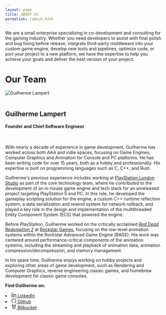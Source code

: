 ```yaml
---
layout: page
title: ABOUT US
permalink: /about.html
---
```


We are a small enterprise specializing in co-development and consulting for the gaming industry. Whether you need developers to assist with final polish and bug fixing before release, integrate third-party middleware into your custom game engine, develop new tools and pipelines, optimize code, or port your project to a new platform, we have the expertise to help you achieve your goals and deliver the best version of your project.

<div class="site-footer"></div>

<div id="center-aligned-text">
    <h1>Our Team</h1>
</div>

<div>
  <img src="{{ "static/images/profile-pic-gray.png" | prepend: site.baseurl }}" id="profile-pic" title="Guilherme Lampert">
</div>

<br/>

## Guilherme Lampert
#### Founder and Chief Software Engineer

<br/>

With nearly a decade of experience in game development, Guilherme has worked across both AAA and indie spaces, focusing on Game Engines, Computer Graphics and Animation for Console and PC platforms. He has been writing code for over 15 years, both as a hobby and professionally. His expertise is built on programming languages such as C, C++, and Rust.

Guilherme's previous experience includes working at [PlayStation London Studio][link_psls] as part of the core technology team, where he contributed to the development of an in-house game engine and tech stack for an unreleased project targeting PlayStation 5 and PC. In this role, he developed the gameplay scripting solution for the engine, a custom C++ runtime reflection system, a data serialization and rewind system for network rollback, and played a key role in the design and implementation of the multithreaded Entity Component System (ECS) that powered the engine.

Before PlayStation, Guilherme worked on the critically acclaimed [*Red Dead Redemption 2*][link_rdr2] at [Rockstar Games][link_rsg], focusing on the low-level animation systems within the Rockstar Advanced Game Engine (RAGE). His work was centered around performance-critical components of the animation systems, including the streaming and playback of animation data, animation compression/decompression, and memory management.

In his spare time, Guilherme enjoys working on hobby projects and exploring other areas of game development, such as Rendering and Computer Graphics, reverse engineering classic games, and homebrew development for classic game consoles.

[link_rdr2]: https://en.wikipedia.org/wiki/Red_Dead_Redemption_2
[link_rsg]:  https://www.rockstarnorth.com
[link_psls]: https://www.playstation.com/en-gb/corporate/playstation-studios/

**Find Guilherme on:**

<li>
  <a href="https://www.linkedin.com/in/glampert">
    <span>
      <svg fill="#828282" viewBox="0 0 310 310" height="16px" width="16px">
        <g>
          <path d="M72.16,99.73H9.927c-2.762,0-5,2.239-5,5v199.928c0,2.762,2.238,5,5,5H72.16c2.762,0,5-2.238,5-5V104.73 C77.16,101.969,74.922,99.73,72.16,99.73z"/>
          <path d="M41.066,0.341C18.422,0.341,0,18.743,0,41.362C0,63.991,18.422,82.4,41.066,82.4 c22.626,0,41.033-18.41,41.033-41.038C82.1,18.743,63.692,0.341,41.066,0.341z"/>
          <path d="M230.454,94.761c-24.995,0-43.472,10.745-54.679,22.954V104.73c0-2.761-2.238-5-5-5h-59.599 c-2.762,0-5,2.239-5,5v199.928c0,2.762,2.238,5,5,5h62.097c2.762,0,5-2.238,5-5v-98.918c0-33.333,9.054-46.319,32.29-46.319 c25.306,0,27.317,20.818,27.317,48.034v97.204c0,2.762,2.238,5,5,5H305c2.762,0,5-2.238,5-5V194.995 C310,145.43,300.549,94.761,230.454,94.761z"/>
        </g>
      </svg>
    </span>
    <span>LinkedIn</span>
  </a>
</li>

<li>
  <a href="https://github.com/glampert">
      <span>
          <svg viewBox="0 0 16 16" height="16px" width="16px">
              <path fill="#828282" d="M7.999,0.431c-4.285,0-7.76,3.474-7.76,7.761 c0,3.428,2.223,6.337,5.307,7.363c0.388,0.071,0.53-0.168,0.53-0.374c0-0.184-0.007-0.672-0.01-1.32 c-2.159,0.469-2.614-1.04-2.614-1.04c-0.353-0.896-0.862-1.135-0.862-1.135c-0.705-0.481,0.053-0.472,0.053-0.472 c0.779,0.055,1.189,0.8,1.189,0.8c0.692,1.186,1.816,0.843,2.258,0.645c0.071-0.502,0.271-0.843,0.493-1.037 C4.86,11.425,3.049,10.76,3.049,7.786c0-0.847,0.302-1.54,0.799-2.082C3.768,5.507,3.501,4.718,3.924,3.65 c0,0,0.652-0.209,2.134,0.796C6.677,4.273,7.34,4.187,8,4.184c0.659,0.003,1.323,0.089,1.943,0.261 c1.482-1.004,2.132-0.796,2.132-0.796c0.423,1.068,0.157,1.857,0.077,2.054c0.497,0.542,0.798,1.235,0.798,2.082 c0,2.981-1.814,3.637-3.543,3.829c0.279,0.24,0.527,0.713,0.527,1.437c0,1.037-0.01,1.874-0.01,2.129 c0,0.208,0.14,0.449,0.534,0.373c3.081-1.028,5.302-3.935,5.302-7.362C15.76,3.906,12.285,0.431,7.999,0.431z"/>
          </svg>
      </span>
      <span>Github</span>
  </a>
</li>

<li>
  <a href="https://bitbucket.org/glampert">
      <span>
          <svg viewBox="0 0 32 32" height="16px" width="16px">
              <path fill="#828282" d="M29.208,3.519c-0.203-0.285-0.451-0.525-0.729-0.738c-0.61-0.475-1.297-0.814-2.01-1.102 c-1.516-0.611-3.097-0.971-4.701-1.229C19.81,0.137,17.836,0.012,15.762,0c-1.854,0.016-3.797,0.133-5.725,0.434 C8.668,0.649,7.316,0.94,6.002,1.385c-0.869,0.297-1.71,0.649-2.477,1.164C3.16,2.793,2.824,3.07,2.549,3.418 C2.205,3.856,2.058,4.344,2.147,4.897C2.32,5.989,2.48,7.082,2.66,8.169c0.264,1.611,0.537,3.222,0.811,4.828 c0.306,1.787,0.62,3.573,0.918,5.36c0.07,0.416,0.246,0.769,0.526,1.07c0.179,0.193,0.37,0.377,0.574,0.543 c0.73,0.59,1.562,1.01,2.432,1.354c2.082,0.83,4.259,1.205,6.485,1.328c1.616,0.09,3.23,0.033,4.838-0.187 c1.369-0.185,2.709-0.479,4.011-0.948c0.965-0.349,1.891-0.775,2.725-1.382c0.355-0.26,0.683-0.547,0.945-0.901 c0.181-0.238,0.305-0.504,0.354-0.805c0.397-2.341,0.809-4.679,1.196-7.021c0.362-2.172,0.701-4.346,1.058-6.518 C29.617,4.388,29.502,3.935,29.208,3.519z M15.82,19.64c-2.4-0.008-4.341-1.971-4.333-4.383c0.006-2.41,1.958-4.347,4.369-4.338 c2.425,0.008,4.359,1.961,4.35,4.387C20.195,17.704,18.227,19.648,15.82,19.64z M24.522,4.394 c-0.124,0.139-0.274,0.262-0.436,0.357c-0.45,0.268-0.951,0.409-1.454,0.541c-0.952,0.243-1.923,0.383-2.896,0.485 c-1.281,0.136-2.565,0.183-3.791,0.188c-1.49-0.008-2.914-0.068-4.332-0.238c-1.064-0.129-2.124-0.291-3.146-0.633 C8.164,4.99,7.869,4.858,7.584,4.713C7.438,4.641,7.309,4.528,7.198,4.409c-0.197-0.215-0.196-0.45,0.005-0.663 C7.32,3.621,7.463,3.514,7.61,3.43C8.034,3.184,8.5,3.041,8.969,2.918c0.983-0.256,1.985-0.402,2.994-0.509 c1.652-0.17,3.308-0.221,4.967-0.172c1.524,0.045,3.045,0.158,4.55,0.431c0.706,0.127,1.407,0.274,2.075,0.545 c0.236,0.096,0.463,0.217,0.683,0.346c0.109,0.064,0.208,0.164,0.288,0.266C24.668,4.007,24.674,4.222,24.522,4.394z M26.186,22.761c0.009,0.088-0.004,0.183-0.021,0.271c-0.305,1.604-0.614,3.205-0.911,4.811c-0.101,0.539-0.344,0.99-0.724,1.377 c-0.422,0.432-0.918,0.752-1.448,1.023c-0.979,0.498-2.018,0.811-3.085,1.031c-1.377,0.286-2.771,0.414-3.563,0.407 c-2.41-0.006-4.184-0.198-5.917-0.698c-0.802-0.23-1.577-0.529-2.3-0.953c-0.379-0.222-0.732-0.478-1.042-0.789 c-0.388-0.392-0.64-0.846-0.741-1.396c-0.296-1.604-0.609-3.207-0.915-4.81c-0.016-0.081-0.021-0.163-0.019-0.245 c0.019-0.394,0.37-0.597,0.724-0.423c0.036,0.021,0.072,0.041,0.105,0.063c1.174,0.853,2.484,1.423,3.858,1.856 c1.262,0.4,2.556,0.641,3.873,0.758c1.52,0.138,3.031,0.104,4.54-0.11c2-0.28,3.91-0.851,5.687-1.827 c0.354-0.194,0.686-0.43,1.025-0.646c0.056-0.035,0.108-0.076,0.167-0.104C25.819,22.206,26.153,22.395,26.186,22.761z M18.027,15.284c-0.005,1.203-0.992,2.184-2.197,2.178c-1.205-0.004-2.178-0.987-2.172-2.196c0.004-1.212,0.98-2.181,2.192-2.175 C17.059,13.097,18.03,14.073,18.027,15.284z"/>
          </svg>
      </span>
      <span>Bitbucket</span>
  </a>
</li>
